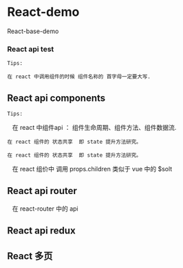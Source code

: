 # React-demo
React-base-demo

### React api test

` Tips: `

    在 react 中调用组件的时候 组件名称的 首字母一定要大写.

## React api components

` Tips: `

    在 react 中组件api ： 组件生命周期、组件方法、组件数据流.

    在 react 组件的 状态共享  即 state 提升方法研究。

    在 react 组件的 状态共享  即 state 提升方法研究。
    
    在 react 组价中 调用 props.children 类似于 vue 中的 $solt
    
## React api router

    在 react-router 中的 api

## React api redux

## React 多页
